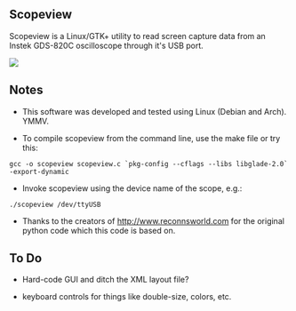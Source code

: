 ## Scopeview

Scopeview is a Linux/GTK+ utility to read screen capture data from an Instek GDS-820C oscilloscope through it's USB port.

![](https://github.com/honeyclaw/scopeview/raw/master/screenshot.png)

## Notes

* This software was developed and tested using Linux (Debian and Arch). YMMV.

* To compile scopeview from the command line, use the make file or try this:

```gcc -o scopeview scopeview.c `pkg-config --cflags --libs libglade-2.0` -export-dynamic```

* Invoke scopeview using the device name of the scope, e.g.:

```./scopeview /dev/ttyUSB```

* Thanks to the creators of http://www.reconnsworld.com for the original python code which this code is based on.

## To Do

* Hard-code GUI and ditch the XML layout file?

* keyboard controls for things like double-size, colors, etc.
